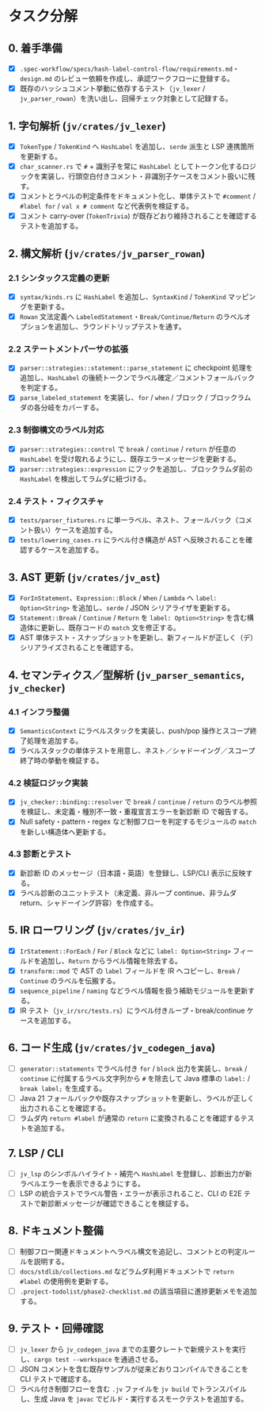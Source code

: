 # タスク分解

## 0. 着手準備
- [x] `.spec-workflow/specs/hash-label-control-flow/requirements.md`・`design.md` のレビュー依頼を作成し、承認ワークフローに登録する。
- [x] 既存のハッシュコメント挙動に依存するテスト（`jv_lexer` / `jv_parser_rowan`）を洗い出し、回帰チェック対象として記録する。

## 1. 字句解析 (`jv/crates/jv_lexer`)
- [x] `TokenType` / `TokenKind` へ `HashLabel` を追加し、`serde` 派生と LSP 連携箇所を更新する。
- [x] `char_scanner.rs` で `#` + 識別子を常に `HashLabel` としてトークン化するロジックを実装し、行頭空白付きコメント・非識別子ケースをコメント扱いに残す。
- [x] コメントとラベルの判定条件をドキュメント化し、単体テストで `#comment` / `#label for` / `val x # comment` など代表例を検証する。
- [x] コメント carry-over (`TokenTrivia`) が既存どおり維持されることを確認するテストを追加する。

## 2. 構文解析 (`jv/crates/jv_parser_rowan`)

### 2.1 シンタックス定義の更新
- [x] `syntax/kinds.rs` に `HashLabel` を追加し、`SyntaxKind` / `TokenKind` マッピングを更新する。
- [x] `Rowan` 文法定義へ `LabeledStatement`・`Break/Continue/Return` のラベルオプションを追加し、ラウンドトリップテストを通す。

### 2.2 ステートメントパーサの拡張
- [x] `parser::strategies::statement::parse_statement` に checkpoint 処理を追加し、`HashLabel` の後続トークンでラベル確定／コメントフォールバックを判定する。
- [x] `parse_labeled_statement` を実装し、`for` / `when` / ブロック / ブロックラムダの各分岐をカバーする。

### 2.3 制御構文のラベル対応
- [x] `parser::strategies::control` で `break` / `continue` / `return` が任意の `HashLabel` を受け取れるようにし、既存エラーメッセージを更新する。
- [x] `parser::strategies::expression` にフックを追加し、ブロックラムダ前の `HashLabel` を検出してラムダに紐づける。

### 2.4 テスト・フィクスチャ
- [x] `tests/parser_fixtures.rs` に単一ラベル、ネスト、フォールバック（コメント扱い）ケースを追加する。
- [x] `tests/lowering_cases.rs` にラベル付き構造が AST へ反映されることを確認するケースを追加する。

## 3. AST 更新 (`jv/crates/jv_ast`)
- [x] `ForInStatement`、`Expression::Block` / `When` / `Lambda` へ `label: Option<String>` を追加し、`serde` / JSON シリアライザを更新する。
- [x] `Statement::Break` / `Continue` / `Return` を `label: Option<String>` を含む構造体に更新し、既存コードの `match` 文を修正する。
- [x] AST 単体テスト・スナップショットを更新し、新フィールドが正しく（デ）シリアライズされることを確認する。

## 4. セマンティクス／型解析 (`jv_parser_semantics`, `jv_checker`)

### 4.1 インフラ整備
- [x] `SemanticsContext` にラベルスタックを実装し、push/pop 操作とスコープ終了処理を追加する。
- [x] ラベルスタックの単体テストを用意し、ネスト／シャドーイング／スコープ終了時の挙動を検証する。

### 4.2 検証ロジック実装
- [x] `jv_checker::binding::resolver` で `break` / `continue` / `return` のラベル参照を検証し、未定義・種別不一致・重複宣言エラーを新診断 ID で報告する。
- [x] Null safety・pattern・regex など制御フローを判定するモジュールの `match` を新しい構造体へ更新する。

### 4.3 診断とテスト
- [x] 新診断 ID のメッセージ（日本語・英語）を登録し、LSP/CLI 表示に反映する。
- [x] ラベル診断のユニットテスト（未定義、非ループ continue、非ラムダ return、シャドーイング許容）を作成する。

## 5. IR ローワリング (`jv/crates/jv_ir`)
- [x] `IrStatement::ForEach` / `For` / `Block` などに `label: Option<String>` フィールドを追加し、`Return` からラベル情報を除去する。
- [x] `transform::mod` で AST の `label` フィールドを IR へコピーし、`Break` / `Continue` のラベルを伝搬する。
- [x] `sequence_pipeline` / `naming` などラベル情報を扱う補助モジュールを更新する。
- [x] IR テスト（`jv_ir/src/tests.rs`）にラベル付きループ・break/continue ケースを追加する。

## 6. コード生成 (`jv/crates/jv_codegen_java`)
- [ ] `generator::statements` でラベル付き `for` / `block` 出力を実装し、`break` / `continue` に付属するラベル文字列から `#` を除去して Java 標準の `label:` / `break label;` を生成する。
- [ ] Java 21 フォールバックや既存スナップショットを更新し、ラベルが正しく出力されることを確認する。
- [ ] ラムダ内 `return #label` が通常の `return` に変換されることを確認するテストを追加する。

## 7. LSP / CLI
- [ ] `jv_lsp` のシンボルハイライト・補完へ `HashLabel` を登録し、診断出力が新ラベルエラーを表示できるようにする。
- [ ] LSP の統合テストでラベル警告・エラーが表示されること、CLI の E2E テストで新診断メッセージが確認できることを検証する。

## 8. ドキュメント整備
- [ ] 制御フロー関連ドキュメントへラベル構文を追記し、コメントとの判定ルールを説明する。
- [ ] `docs/stdlib/collections.md` などラムダ利用ドキュメントで `return #label` の使用例を更新する。
- [ ] `.project-todolist/phase2-checklist.md` の該当項目に進捗更新メモを追加する。

## 9. テスト・回帰確認
- [ ] `jv_lexer` から `jv_codegen_java` までの主要クレートで新規テストを実行し、`cargo test --workspace` を通過させる。
- [ ] JSON コメントを含む既存サンプルが従来どおりコンパイルできることを CLI テストで確認する。
- [ ] ラベル付き制御フローを含む `.jv` ファイルを `jv build` でトランスパイルし、生成 Java を `javac` でビルド・実行するスモークテストを追加する。
